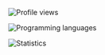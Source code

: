 ![Profile views](https://komarev.com/ghpvc/?username=booky10&style=flat-square&color=272822)

![Programming languages](https://github-readme-stats.vercel.app/api/top-langs/?username=booky10&hide_title=true&hide_border=true&theme=monokai)

![Statistics](https://github-readme-stats.vercel.app/api?username=booky10&show_icons=true&hide_border=true&hide_title=true&include_all_commits=true&count_private=true&theme=monokai)
